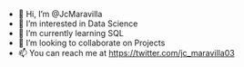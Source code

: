 - 👋 Hi, I’m @JcMaravilla
- 👀 I’m interested in Data Science
- 🌱 I’m currently learning SQL
- 💞️ I’m looking to collaborate on Projects
- 📫 You can reach me at https://twitter.com/jc_maravilla03

<!---
JcMaravilla/JcMaravilla is a ✨ special ✨ repository because its `README.md` (this file) appears on your GitHub profile.
You can click the Preview link to take a look at your changes.
--->
